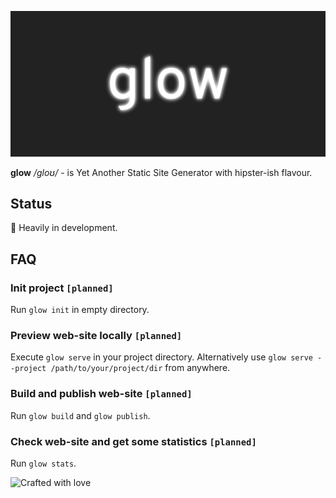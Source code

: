 ![Glow](distrib/glow.png)

**glow** _/ɡloʊ/_ - is Yet Another Static Site Generator with hipster-ish flavour.

## Status

🔧 Heavily in development.

## FAQ

### Init project **`[planned]`**

Run `glow init` in empty directory.

### Preview web-site locally **`[planned]`**

Execute `glow serve` in your project directory. Alternatively use `glow serve --project /path/to/your/project/dir` from anywhere.

### Build and publish web-site **`[planned]`**

Run `glow build` and `glow publish`.

### Check web-site and get some statistics **`[planned]`**

Run `glow stats`.

![Crafted with love](https://img.shields.io/badge/Crafted%20with-%E2%9D%A4-brightgreen.svg?style=for-the-badge)
